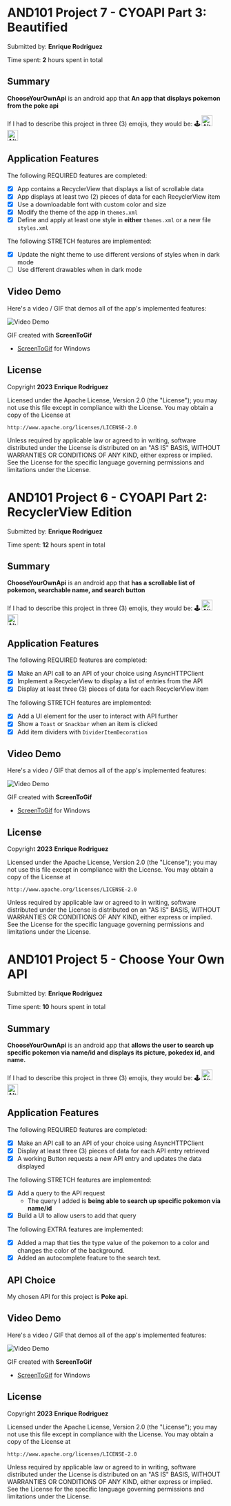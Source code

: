 # AND101 Project 7 - CYOAPI Part 3: Beautified

Submitted by: **Enrique Rodriguez**

Time spent: **2** hours spent in total

## Summary

**ChooseYourOwnApi** is an android app that **An app that displays pokemon from the poke api**

If I had to describe this project in three (3) emojis, they would be: **🕹️ <img src="https://emojis.slackmojis.com/emojis/images/1643514062/186/pokeball.png?1643514062" alt="Alt Text" width="25" height="25"> <img src="https://emojis.slackmojis.com/emojis/images/1643514067/234/bulbasaur.png?1643514067" alt="Alt Text" width="25" height="25">**

## Application Features

The following REQUIRED features are completed:

- [x] App contains a RecyclerView that displays a list of scrollable data
- [x] App displays at least two (2) pieces of data for each RecyclerView item
- [x] Use a downloadable font with custom color and size
- [x] Modify the theme of the app in `themes.xml`
- [x] Define and apply at least one style in **either** `themes.xml` or a new file `styles.xml`

The following STRETCH features are implemented:

- [x] Update the night theme to use different versions of styles when in dark mode
- [ ] Use different drawables when in dark mode

## Video Demo

Here's a video / GIF that demos all of the app's implemented features:

<img src='https://github.com/enriquerodrigue/ChooseYourOwnApi/blob/master/Enrique_Rodriguez_Project7.gif' title='Video Demo' width='' alt='Video Demo' />

GIF created with **ScreenToGif**

- [ScreenToGif](https://www.screentogif.com/) for Windows

## License

Copyright **2023** **Enrique Rodriguez**

Licensed under the Apache License, Version 2.0 (the "License");
you may not use this file except in compliance with the License.
You may obtain a copy of the License at

    http://www.apache.org/licenses/LICENSE-2.0

Unless required by applicable law or agreed to in writing, software
distributed under the License is distributed on an "AS IS" BASIS,
WITHOUT WARRANTIES OR CONDITIONS OF ANY KIND, either express or implied.
See the License for the specific language governing permissions and
limitations under the License.

# AND101 Project 6 - CYOAPI Part 2: RecyclerView Edition

Submitted by: **Enrique Rodriguez**

Time spent: **12** hours spent in total

## Summary

**ChooseYourOwnApi** is an android app that **has a scrollable list of pokemon, searchable name, and search button**

If I had to describe this project in three (3) emojis, they would be: **🕹️ <img src="https://emojis.slackmojis.com/emojis/images/1643514062/186/pokeball.png?1643514062" alt="Alt Text" width="25" height="25"> <img src="https://emojis.slackmojis.com/emojis/images/1643514067/234/bulbasaur.png?1643514067" alt="Alt Text" width="25" height="25">**

## Application Features

The following REQUIRED features are completed:

- [x] Make an API call to an API of your choice using AsyncHTTPClient
- [x] Implement a RecyclerView to display a list of entries from the API
- [x] Display at least three (3) pieces of data for each RecyclerView item

The following STRETCH features are implemented:

- [x] Add a UI element for the user to interact with API further
- [x] Show a `Toast` or `Snackbar` when an item is clicked
- [x] Add item dividers with `DividerItemDecoration`

## Video Demo

Here's a video / GIF that demos all of the app's implemented features:

<img src='https://github.com/enriquerodrigue/ChooseYourOwnApi/blob/master/Enrique_Rodriguez_Project6.gif' title='Video Demo' width='' alt='Video Demo' />

GIF created with **ScreenToGif**

- [ScreenToGif](https://www.screentogif.com/) for Windows

## License

Copyright **2023** **Enrique Rodriguez**

Licensed under the Apache License, Version 2.0 (the "License");
you may not use this file except in compliance with the License.
You may obtain a copy of the License at

    http://www.apache.org/licenses/LICENSE-2.0

Unless required by applicable law or agreed to in writing, software
distributed under the License is distributed on an "AS IS" BASIS,
WITHOUT WARRANTIES OR CONDITIONS OF ANY KIND, either express or implied.
See the License for the specific language governing permissions and
limitations under the License.




# AND101 Project 5 - Choose Your Own API

Submitted by: **Enrique Rodriguez**

Time spent: **10** hours spent in total

## Summary

**ChooseYourOwnApi** is an android app that **allows the user to search up specific pokemon via name/id and displays its picture, pokedex id, and name.**

If I had to describe this project in three (3) emojis, they would be: **🕹️ <img src="https://emojis.slackmojis.com/emojis/images/1643514062/186/pokeball.png?1643514062" alt="Alt Text" width="25" height="25"> <img src="https://emojis.slackmojis.com/emojis/images/1643514067/234/bulbasaur.png?1643514067" alt="Alt Text" width="25" height="25">**

## Application Features

The following REQUIRED features are completed:

- [x] Make an API call to an API of your choice using AsyncHTTPClient
- [x] Display at least three (3) pieces of data for each API entry retrieved
- [x] A working Button requests a new API entry and updates the data displayed

The following STRETCH features are implemented:

- [x] Add a query to the API request
  - The query I added is **being able to search up specific pokemon via name/id**
- [x] Build a UI to allow users to add that query

The following EXTRA features are implemented:

- [x] Added a map that ties the type value of the pokemon to a color and changes the color of the background.
- [x] Added an autocomplete feature to the search text.

## API Choice

My chosen API for this project is **Poke api**.

## Video Demo

Here's a video / GIF that demos all of the app's implemented features:

<img src='https://github.com/enriquerodrigue/ChooseYourOwnApi/blob/master/Enrique_Rodriguez_Project5.gif' title='Video Demo' width='' alt='Video Demo' />

GIF created with **ScreenToGif**

- [ScreenToGif](https://www.screentogif.com/) for Windows

## License

Copyright **2023** **Enrique Rodriguez**

Licensed under the Apache License, Version 2.0 (the "License");
you may not use this file except in compliance with the License.
You may obtain a copy of the License at

    http://www.apache.org/licenses/LICENSE-2.0

Unless required by applicable law or agreed to in writing, software
distributed under the License is distributed on an "AS IS" BASIS,
WITHOUT WARRANTIES OR CONDITIONS OF ANY KIND, either express or implied.
See the License for the specific language governing permissions and
limitations under the License.
